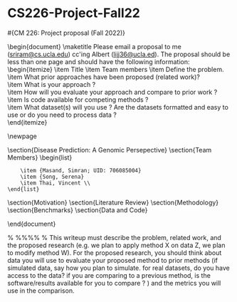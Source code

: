 # CS226-Project-Fall22
#{CM 226: Project proposal (Fall 2022)}

\begin{document}
\maketitle
Please email a proposal to me (sriram@cs.ucla.edu) cc'ing Albert (lijj36@ucla.ed). The proposal should be less than one page and should have the following information:
\begin{itemize}
    \item Title
    \item Team members
    \item Define the problem.
    \item What prior approaches have been proposed (related work)?     
    \item What is your approach  ?    
    \item How will you evaluate your approach and compare to prior work ?  
    \item Is code available for competing methods ?     
    \item What dataset(s) will you use  ? Are the datasets formatted and easy to use or do you need to process data ?  
\end{itemize}

\newpage

\section{Disease Prediction: A Genomic Persepective}
\section{Team Members}
    \begin{list}
        
        \item {Masand, Simran; UID: 706085004}
        \item {Song, Serena}
        \item Thai, Vincent \\
    \end{list}
\section{Motivation}
\section{Literature Review}
\section{Methodology}
\section{Benchmarks}
\section{Data and Code}


\end{document}




% %%%%
% This writeup must describe the problem, related work, and the proposed research (e.g. we plan to apply method X on data Z, we plan to modify method W). For the proposed research, you should think about data  you will use to evaluate your proposed method to prior methods (if simulated data, say how you plan to simulate. for real datasets, do you have access to the data? if you are comparing to a previous method, is the software/results available for you to compare ? ) and the metrics you will use in the comparison.
